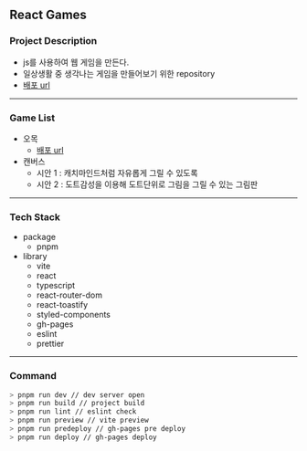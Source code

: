 ## React Games

### Project Description

- js를 사용하여 웹 게임을 만든다.
- 일상생활 중 생각나는 게임을 만들어보기 위한 repository
- [배포 url](https://chogangyeol.github.io/react-games)

---

### Game List

- 오목
  - [배포 url](https://chogangyeol.github.io/react-games/#/o-mok)
- 캔버스
  - 시안 1 : 캐치마인드처럼 자유롭게 그릴 수 있도록
  - 시안 2 : 도트감성을 이용해 도트단위로 그림을 그릴 수 있는 그림판

---

### Tech Stack

- package
  - pnpm
- library
  - vite
  - react
  - typescript
  - react-router-dom
  - react-toastify
  - styled-components
  - gh-pages
  - eslint
  - prettier

---

### Command

```bash
> pnpm run dev // dev server open
> pnpm run build // project build
> pnpm run lint // eslint check
> pnpm run preview // vite preview
> pnpm run predeploy // gh-pages pre deploy
> pnpm run deploy // gh-pages deploy
```
